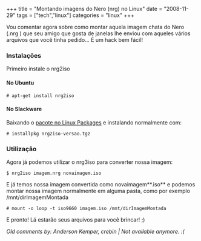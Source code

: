 +++
title = "Montando imagens do Nero (nrg) no Linux"
date = "2008-11-29"
tags = ["tech","linux"]
categories = "linux"
+++

Vou comentar agora sobre como montar aquela imagem chata do Nero (.nrg
) que seu amigo que gosta de janelas lhe enviou com aqueles vários
arquivos que você tinha pedido... É um hack bem fácil!

### Instalações

Primeiro instale o nrg2iso

#### No Ubuntu

    # apt-get install nrg2iso

#### No Slackware

Baixando o [pacote no Linux Packages](http://www.linuxpackages.net/pkg_details.php?id=12493)
e instalando normalmente com:

    # installpkg nrg2iso-versao.tgz

### Utilização

Agora já podemos utilizar o nrg3iso para converter nossa imagem:

    $ nrg2iso imagem.nrg novaimagem.iso

E já temos nossa imagem convertida como novaimagem**.iso** e podemos
montar nossa imagem normalmente em alguma pasta, como por exemplo
/mnt/dirImagemMontada

    # mount -o loop -t iso9660 imagem.iso /mnt/dirImagemMontada

E pronto! Lá estarão seus arquivos para você brincar! ;)



_Old comments by: Anderson Kemper, crebin | Not available anymore. :(_

